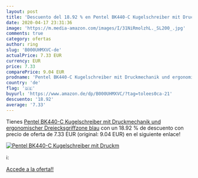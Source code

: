 ```yaml
---
layout: post
title: 'Descuento del 18.92 % en Pentel BK440-C Kugelschreiber mit Druckm'
date: 2020-04-17 23:31:36
image: 'https://m.media-amazon.com/images/I/31NiRmolzhL._SL200_.jpg'
comments: true
category: ofertas
author: ring
slug: 'B000UHMXVC-de'
actualPrice: 7.33 EUR
currency: EUR
price: 7.33
comparePrice: 9.04 EUR
prodname: 'Pentel BK440-C Kugelschreiber mit Druckmechanik und ergonomischer Dreiecksgriffzone  blau'
country: 'de'
flag: '🇩🇪'
buyurl: 'https://www.amazon.de/dp/B000UHMXVC/?tag=tolees0ca-21'
descuento: '18.92'
average: '7.33'
---
```


Tienes [Pentel BK440-C Kugelschreiber mit Druckmechanik und ergonomischer Dreiecksgriffzone  blau](https://www.amazon.de/dp/B000UHMXVC/?tag=tolees0ca-21) con un 18.92 % de descuento con precio de oferta de 7.33 EUR (original: 9.04 EUR) en el siguiente enlace!

[![Pentel BK440-C Kugelschreiber mit Druckm](https://m.media-amazon.com/images/I/31NiRmolzhL._SL200_.jpg)](https://www.amazon.de/dp/B000UHMXVC/?tag=tolees0ca-21)

ℹ️:


[Accede a la oferta!!](https://www.amazon.de/dp/B000UHMXVC/?tag=tolees0ca-21)
